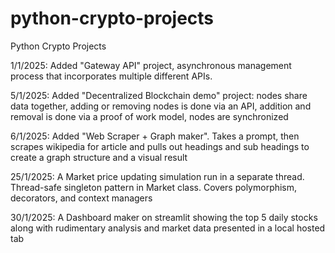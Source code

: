 # python-crypto-projects
Python Crypto Projects

1/1/2025: Added "Gateway API" project, asynchronous management process that incorporates multiple different APIs.

5/1/2025: Added "Decentralized Blockchain demo" project: nodes share data together, adding or removing nodes is done via an API, addition and removal is done via a proof of work model, nodes are synchronized

6/1/2025: Added "Web Scraper + Graph maker". Takes a prompt, then scrapes wikipedia for article and pulls out headings and sub headings to create a graph structure and a visual result

25/1/2025: A Market price updating simulation run in a separate thread. Thread-safe singleton pattern in Market class. Covers polymorphism, decorators, and context managers

30/1/2025: A Dashboard maker on streamlit showing the top 5 daily stocks along with rudimentary analysis and market data presented in a local hosted tab

